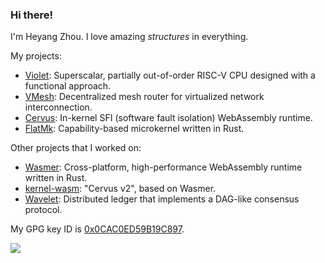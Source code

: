 ### Hi there!

I'm Heyang Zhou. I love amazing *structures* in everything.

My projects:

- [Violet](https://github.com/losfair/Violet): Superscalar, partially out-of-order RISC-V CPU designed with a functional approach.
- [VMesh](https://github.com/losfair/vmesh): Decentralized mesh router for virtualized network interconnection.
- [Cervus](https://github.com/cervus-v/cervus): In-kernel SFI (software fault isolation) WebAssembly runtime.
- [FlatMk](https://github.com/losfair/FlatMk-v0): Capability-based microkernel written in Rust.

Other projects that I worked on:

- [Wasmer](https://github.com/wasmerio/wasmer): Cross-platform, high-performance WebAssembly runtime written in Rust.
- [kernel-wasm](https://github.com/wasmerio/kernel-wasm): "Cervus v2", based on Wasmer.
- [Wavelet](https://github.com/perlin-network/wavelet): Distributed ledger that implements a DAG-like consensus protocol.

My GPG key ID is [0x0CAC0ED59B19C897](https://keyserver.ubuntu.com/pks/lookup?op=vindex&search=0x0cac0ed59b19c897).

<img src="https://github-readme-stats.vercel.app/api?username=losfair&show_icons=true&count_private=true" />
